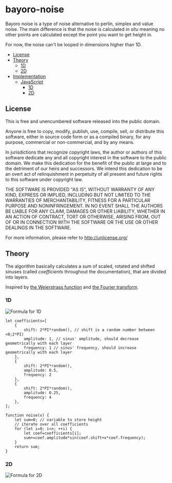 # bayoro-noise
Bayoro noise is a type of noise alternative to perlin, simplex and value noise.
The main difference is that the noise is calculated *in situ* meaning no other points are calculated except the point you want to get height in.

For now, the noise can't be looped in dimensions higher than 1D.


- [License](#License)
- [Theory](#theory)
	- [1D](#theory-1d)
	- [2D](#theory-2d)
- [Implementation](#implementation)
	- [JavaScript](#javascript)
		- [1D](#javascript-1d)
		- [2D](#javascript-2d)

## License
This is free and unencumbered software released into the public domain.

Anyone is free to copy, modify, publish, use, compile, sell, or
distribute this software, either in source code form or as a compiled
binary, for any purpose, commercial or non-commercial, and by any
means.

In jurisdictions that recognize copyright laws, the author or authors
of this software dedicate any and all copyright interest in the
software to the public domain. We make this dedication for the benefit
of the public at large and to the detriment of our heirs and
successors. We intend this dedication to be an overt act of
relinquishment in perpetuity of all present and future rights to this
software under copyright law.

THE SOFTWARE IS PROVIDED "AS IS", WITHOUT WARRANTY OF ANY KIND,
EXPRESS OR IMPLIED, INCLUDING BUT NOT LIMITED TO THE WARRANTIES OF
MERCHANTABILITY, FITNESS FOR A PARTICULAR PURPOSE AND NONINFRINGEMENT.
IN NO EVENT SHALL THE AUTHORS BE LIABLE FOR ANY CLAIM, DAMAGES OR
OTHER LIABILITY, WHETHER IN AN ACTION OF CONTRACT, TORT OR OTHERWISE,
ARISING FROM, OUT OF OR IN CONNECTION WITH THE SOFTWARE OR THE USE OR
OTHER DEALINGS IN THE SOFTWARE.

For more information, please refer to <http://unlicense.org/>

## Theory
The algorithm basically calculates a sum of scaled, rotated and shifted sinuses (called *coefficients* throughout the documentation), that are divided into layers.

Inspired by [the Weierstrass function](https://en.wikipedia.org/wiki/Weierstrass_function) and [the Fourier transform](https://en.wikipedia.org/wiki/Fourier_transform).
### 1D
![Formula for 1D](../formula_1d.png)
```
let coefficients=[
	{
		shift: 2*PI*random(), // shift is a random number between <0;2*PI)
		amplitude: 1, // sinus' amplitude, should decrease geometrically with each layer
		frequency: 1 // sinus' frequency, should increase geometrically with each layer
	},
	{
		shift: 2*PI*random(),
		amplitude: 0.5,
		frequency: 2
	},
	{
		shift: 2*PI*random(),
		amplitude: 0.25,
		frequency: 4
	},
];

function noise(x) {
	let sum=0; // variable to store height
	// iterate over all coefficients
	for (let i=0; i<n; ++i) {
		let coef=coefficients[i];
		sum+=coef.amplitude*sin(coef.shift+x*coef.frequency);
	}
	return sum;
}
```
### 2D
![Formula for 2D](../formula_2d.png)
